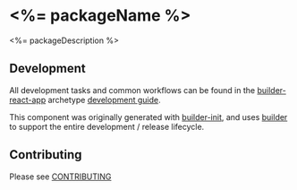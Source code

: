 # <%= packageName %>

<%= packageDescription %>

## Development

All development tasks and common workflows can be found in the
[builder-react-app][] archetype [development guide][arch-dev].

This component was originally generated with [builder-init][], and uses
[builder][] to support the entire development / release lifecycle.

## Contributing

Please see [CONTRIBUTING](CONTRIBUTING.md)

[builder]: https://github.com/FormidableLabs/builder
[builder-init]: https://github.com/FormidableLabs/builder-init
[builder-react-app]: https://github.com/FormidableLabs/builder-react-app
[arch-dev]: https://github.com/FormidableLabs/builder-react-app/blob/master/DEVELOPMENT.md
